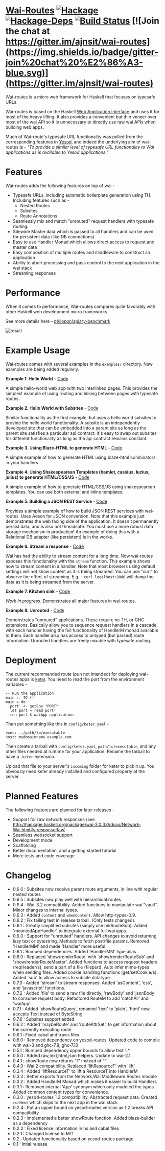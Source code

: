 [Wai-Routes](https://ajnsit.github.io/wai-routes) [![Hackage](https://img.shields.io/badge/hackage-v0.9.6-brightgreen.svg)](https://hackage.haskell.org/package/wai-routes) [![Hackage-Deps](https://img.shields.io/hackage-deps/v/wai-routes.svg)](http://packdeps.haskellers.com/feed?needle=wai-routes) [![Build Status](https://img.shields.io/travis/ajnsit/wai-routes.svg)](https://travis-ci.org/ajnsit/wai-routes) [![Join the chat at https://gitter.im/ajnsit/wai-routes](https://img.shields.io/badge/gitter-join%20chat%20%E2%86%A3-blue.svg)](https://gitter.im/ajnsit/wai-routes)
====================================

Wai-routes is a micro web framework for Haskell that focuses on typesafe URLs.

Wai-routes is based on the Haskell [Web Application Interface](http://hackage.haskell.org/package/wai) and uses it for most of the heavy lifting. It also provides a convenient but thin veneer over most of the wai API so it is unnecessary to directly use raw wai APIs when building web apps.

Much of Wai-route's typesafe URL functionality was pulled from the corresponding features in [Yesod](http://www.yesodweb.com/), and indeed the underlying aim of wai-routes is - *"To provide a similar level of typesafe URL functionality to Wai applications as is available to Yesod applications."*.

Features
==========

Wai-routes adds the following features on top of wai -

  - Typesafe URLs, including automatic boilerplate generation using TH. Including features such as -
    - Nested Routes
    - Subsites
    - Route Annotations
  - Seamlessly mix and match "unrouted" request handlers with typesafe routing.
  - Sitewide Master data which is passed to all handlers and can be used for persistent data (like DB connections)
  - Easy to use Handler Monad which allows direct access to request and master data
  - Easy composition of multiple routes and middleware to construct an application
  - Ability to abort processing and pass control to the next application in the wai stack
  - Streaming responses


Performance
===========

When it comes to performance, Wai-routes compares quite favorably with other Haskell web development micro frameworks.

See more details here - [philopon/apiary-benchmark](https://github.com/philopon/apiary-benchmark)

![result](./benchmark/result-tama.png)


Example Usage
=============

Wai-routes comes with several examples in the `examples/` directory. New examples are being added regularly.

**Example 1. Hello World** - [Code](https://github.com/ajnsit/wai-routes/tree/master/examples/hello-world/src)

A simple hello-world web app with two interlinked pages. This provides the simplest example of using routing and linking between pages with typesafe routes.

**Example 2. Hello World with Subsites** - [Code](https://github.com/ajnsit/wai-routes/tree/master/examples/subsites/src)

Similar functionality as the first example, but uses a hello world subsites to provide the hello world functionality. A subsite is an independently developed site that can be embedded into a parent site as long as the parent site satisfies a particular api contract. It's easy to swap out subsites for different functionality as long as the api contract remains constant.

**Example 3. Using Blaze-HTML to generate HTML** - [Code](https://github.com/ajnsit/wai-routes/tree/master/examples/blaze-html/src)

A simple example of how to generate HTML using blaze-html combinators in your handlers.

**Example 4. Using Shakespearean Templates (hamlet, cassius, lucius, julius) to generate HTML/CSS/JS** - [Code](https://github.com/ajnsit/wai-routes/tree/master/examples/shakespeare/src)

A simple example of how to generate HTML/CSS/JS using shakespearean templates. You can use both external and inline templates.

**Example 5. Building a JSON REST Service** - [Code](https://github.com/ajnsit/wai-routes/tree/master/examples/rest-json/src)

Provides a simple example of how to build JSON REST services with wai-routes. Uses Aeson for JSON conversion. Note that this example just demonstrates the web facing side of the application. It doesn't permanently persist data, and is also not threadsafe. You must use a more robust data storage mechanism in production! An example of doing this with a Relational DB adapter (like persistent) is in the works.

**Example 6. Stream a response** - [Code](https://github.com/ajnsit/wai-routes/tree/master/examples/streaming-response/src)

Wai has had the ability to stream content for a long time. Now wai-routes exposes this functionality with the `stream` function. This example shows how to stream content in a handler. Note that most browsers using default settings will not show content as it is being streamed. You can use "curl" to observe the effect of streaming. E.g. - `curl localhost:8080` will dump the data as it is being streamed from the server.

**Example 7. Kitchen sink** - [Code](https://github.com/ajnsit/wai-routes/tree/master/examples/kitchen/src)

*Work in progress*. Demonstrates all major features in wai-routes.

**Example 8. Unrouted** - [Code](https://github.com/ajnsit/wai-routes/tree/master/examples/unrouted/src)

Demonstrates "unrouted" applications. These require no TH, or GHC extensions. Basically allow you to sequence request handlers in a cascade, with each handler having the full functionality of HandlerM monad available to them. Each handler also has access to untyped (but parsed) route information. Unrouted handlers are freely mixable with typesafe routing.


Deployment
==========

The current recommended route (pun not intended) for deploying wai-routes apps is [keter](http://hackage.haskell.org/package/keter). You need to read the port from the environment variables -

    -- Run the application
    main :: IO ()
    main = do
      port' <- getEnv "PORT"
      let port = read port'
      run port $ waiApp application

Then put something like this in `config/keter.yaml` -

    exec: ../path/to/executable
    host: mydomainname.example.com

Then create a tarball with `config/keter.yaml`, `path/to/executable`, and any other files needed at runtime for your application. Rename the tarball to have a `.keter` extension.

Upload that file to your server's `incoming` folder for keter to pick it up. You obviously need keter already installed and configured properly at the server.

Planned Features
====================

The following features are planned for later releases -

- Support for raw network responses (see http://hackage.haskell.org/package/wai-3.0.3.0/docs/Network-Wai.html#v:responseRaw)
- Seamless websocket support
- Development mode
- Scaffolding
- Better documentation, and a getting started tutorial
- More tests and code coverage


Changelog
=========

* 0.9.6 : Subsites now receive parent route arguments, in line with regular nested routes
* 0.9.5 : Subsites now play well with hierarchical routes
* 0.9.4 : Wai-3.2 compatibility. Added functions to manipulate wai "vault". Minor changes to internal types.
* 0.9.3 : Added `content` and `whenContent`. Allow http-types-0.9.
* 0.9.2 : Fix failing test in release tarball. (Only tests changed).
* 0.9.1 : Greatly simplified subsites (simply use mkRouteSub). Added 'mountedAppHandler' to integrate external full wai apps.
* 0.9.0 : Support for "unrouted" handlers. API changes to avoid returning lazy text or bytestring. Methods to fetch post/file params. Removed 'HandlerMM' and made 'Handler' more useful.
* 0.8.1 : Bumped dependencies. Added 'HandlerMM' type alias
* 0.8.0 : Replaced 'show/renderRoute' with 'show/renderRouteSub' and 'show/renderRouteMaster'. Added functions to access request headers (reqHeader/s), send a part of a file (filepart). Auto infer mime-types when sending files. Added cookie handling functions (get/setCookie/s). Added 'sub' to allow access to subsite datatype.
* 0.7.3 : Added 'stream' to stream responses. Added 'asContent', 'css', and 'javascript' functions.
* 0.7.2 : Added 'file' to send a raw file directly, 'rawBody' and 'jsonBody' to consume request body. Refactored RouteM to add 'catchAll' and 'waiApp'.
* 0.7.1 : Added 'showRouteQuery', renamed 'text' to 'plain', 'html' now accepts Text instead of ByteString
* 0.7.0 : Subsites support added
* 0.6.2 : Added 'maybeRoute' and 'routeAttrSet', to get information about the currently executing route
* 0.6.1 : Fixed cabal and travis files
* 0.6.0 : Removed dependency on yesod-routes. Updated code to compile with wai-3 and ghc-7.8, ghc-7.10
* 0.5.1 : Bumped dependency upper bounds to allow text 1.*
* 0.5.0 : Added raw,text,html,json helpers. Update to wai-2.1.
* 0.4.1 : showRoute now returns "/" instead of ""
* 0.4.0 : Wai 2 compatibility. Replaced 'liftResourceT' with 'lift'
* 0.3.4 : Added 'liftResourceT' to lift a ResourceT into HandlerM
* 0.3.3 : Better exports from the Network.Wai.Middleware.Routes module
* 0.3.2 : Added HandlerM Monad which makes it easier to build Handlers
* 0.3.1 : Removed internal 'App' synonym which only muddied the types. Added common content types for convenience.
* 0.3.0 : yesod-routes 1.2 compatibility. Abstracted request data. Created `runNext` which skips to the next app in the wai stack
* 0.2.4 : Put an upper bound on yesod-routes version as 1.2 breaks API compatibility
* 0.2.3 : Implemented a better showRoute function. Added blaze-builder as a dependency
* 0.2.2 : Fixed license information in hs and cabal files
* 0.2.1 : Changed license to MIT
* 0.2   : Updated functionality based on yesod-routes package
* 0.1   : Intial release
